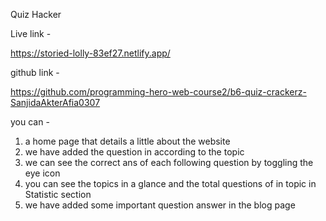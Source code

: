 Quiz Hacker


Live link -

https://storied-lolly-83ef27.netlify.app/


github link -

https://github.com/programming-hero-web-course2/b6-quiz-crackerz-SanjidaAkterAfia0307



you can -
 1. a home page that details a little about the website
 2. we have added the question in according to the topic
 3. we can see the correct ans of each following question by toggling the eye icon
 4. you can see the topics in a glance and the total questions of in topic in Statistic section
 5. we have added some important question answer in the blog page